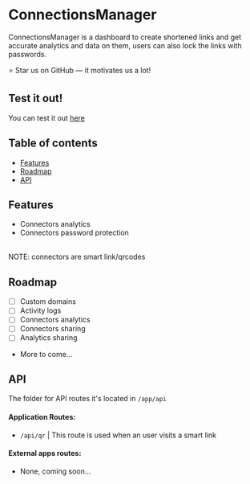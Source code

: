 # ConnectionsManager
ConnectionsManager is a dashboard to create shortened links and get accurate analytics and data on them, users can also lock the links with passwords.


⭐ Star us on GitHub — it motivates us a lot!

## Test it out!
You can test it out [here](https://qr.syswhite.dev/)

## Table of contents

- [Features](#features)
- [Roadmap](#roadmap)
- [API](#api)

## Features

- Connectors analytics
- Connectors password protection

<br/>
NOTE: connectors are smart link/qrcodes

## Roadmap
- [ ] Custom domains
- [ ] Activity logs
- [ ] Connectors analytics
- [ ] Connectors sharing
- [ ] Analytics sharing
- More to come...

## API

The folder for API routes it's located in `/app/api`

#### Application Routes:

- `/api/qr` | This route is used when an user visits a smart link

#### External apps routes:

- None, coming soon...


